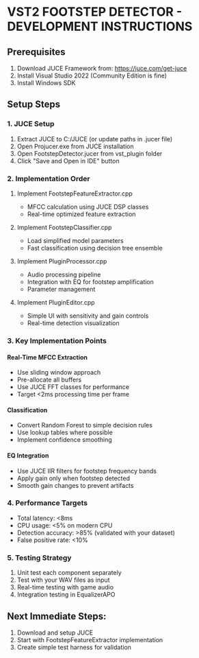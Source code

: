 
# VST2 FOOTSTEP DETECTOR - DEVELOPMENT INSTRUCTIONS

## Prerequisites
1. Download JUCE Framework from: https://juce.com/get-juce
2. Install Visual Studio 2022 (Community Edition is fine)
3. Install Windows SDK

## Setup Steps

### 1. JUCE Setup
1. Extract JUCE to C:/JUCE (or update paths in .jucer file)
2. Open Projucer.exe from JUCE installation
3. Open FootstepDetector.jucer from vst_plugin folder
4. Click "Save and Open in IDE" button

### 2. Implementation Order
1. Implement FootstepFeatureExtractor.cpp
   - MFCC calculation using JUCE DSP classes
   - Real-time optimized feature extraction
   
2. Implement FootstepClassifier.cpp  
   - Load simplified model parameters
   - Fast classification using decision tree ensemble
   
3. Implement PluginProcessor.cpp
   - Audio processing pipeline
   - Integration with EQ for footstep amplification
   - Parameter management
   
4. Implement PluginEditor.cpp
   - Simple UI with sensitivity and gain controls
   - Real-time detection visualization

### 3. Key Implementation Points

#### Real-Time MFCC Extraction
- Use sliding window approach
- Pre-allocate all buffers
- Use JUCE FFT classes for performance
- Target <2ms processing time per frame

#### Classification
- Convert Random Forest to simple decision rules
- Use lookup tables where possible  
- Implement confidence smoothing

#### EQ Integration
- Use JUCE IIR filters for footstep frequency bands
- Apply gain only when footstep detected
- Smooth gain changes to prevent artifacts

### 4. Performance Targets
- Total latency: <8ms
- CPU usage: <5% on modern CPU
- Detection accuracy: >85% (validated with your dataset)
- False positive rate: <10%

### 5. Testing Strategy
1. Unit test each component separately
2. Test with your WAV files as input
3. Real-time testing with game audio
4. Integration testing in EqualizerAPO

## Next Immediate Steps:
1. Download and setup JUCE
2. Start with FootstepFeatureExtractor implementation
3. Create simple test harness for validation

